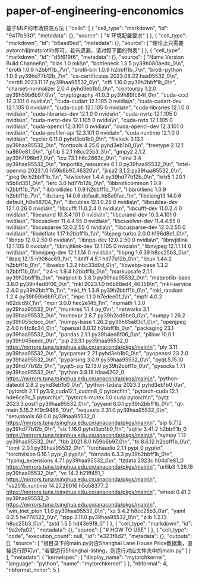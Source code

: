 #     paper-of-engineering-enconomics
基于MLP的市场预测方法
{
 "cells": [
  {
   "cell_type": "markdown",
   "id": "9417b930",
   "metadata": {},
   "source": [
    "# 环境配置要求"
   ]
  },
  {
   "cell_type": "markdown",
   "id": "b6aad9ed",
   "metadata": {},
   "source": [
    "理论上只需要pytorch和matplotlib即可，若有遗漏，请对照下面的列表"
   ]
  },
  {
   "cell_type": "markdown",
   "id": "d5f619f6",
   "metadata": {},
   "source": [
    "Name                    Version                   Build  Channel\n",
    "blas                      1.0                         mkl\n",
    "bottleneck                1.3.5            py39h080aedc_0\n",
    "brotli                    1.0.9                h2bbff1b_7\n",
    "brotli-bin                1.0.9                h2bbff1b_7\n",
    "brotli-python             1.0.9            py39hd77b12b_7\n",
    "ca-certificates           2023.08.22           haa95532_0\n",
    "certifi                   2023.11.17       py39haa95532_0\n",
    "cffi                      1.16.0           py39h2bbff1b_0\n",
    "charset-normalizer        2.0.4              pyhd3eb1b0_0\n",
    "contourpy                 1.2.0            py39h59b6b97_0\n",
    "cryptography              41.0.3           py39h89fc84f_0\n",
    "cuda-cccl                 12.3.101                      0    nvidia\n",
    "cuda-cudart               12.1.105                      0    nvidia\n",
    "cuda-cudart-dev           12.1.105                      0    nvidia\n",
    "cuda-cupti                12.1.105                      0    nvidia\n",
    "cuda-libraries            12.1.0                        0    nvidia\n",
    "cuda-libraries-dev        12.1.0                        0    nvidia\n",
    "cuda-nvrtc                12.1.105                      0    nvidia\n",
    "cuda-nvrtc-dev            12.1.105                      0    nvidia\n",
    "cuda-nvtx                 12.1.105                      0    nvidia\n",
    "cuda-opencl               12.3.101                      0    nvidia\n",
    "cuda-opencl-dev           12.3.101                      0    nvidia\n",
    "cuda-profiler-api         12.3.101                      0    nvidia\n",
    "cuda-runtime              12.1.0                        0    nvidia\n",
    "cycler                    0.11.0             pyhd3eb1b0_0\n",
    "filelock                  3.13.1           py39haa95532_0\n",
    "fonttools                 4.25.0             pyhd3eb1b0_0\n",
    "freetype                  2.12.1               ha860e81_0\n",
    "giflib                    5.2.1                h8cc25b3_3\n",
    "gmpy2                     2.1.2            py39h7f96b67_0\n",
    "icu                       73.1                 h6c2663c_0\n",
    "idna                      3.4              py39haa95532_0\n",
    "importlib_resources       6.1.0            py39haa95532_0\n",
    "intel-openmp              2023.1.0         h59b6b97_46320\n",
    "jinja2                    3.1.2            py39haa95532_0\n",
    "jpeg                      9e                   h2bbff1b_1\n",
    "kiwisolver                1.4.4            py39hd77b12b_0\n",
    "krb5                      1.20.1               h5b6d351_0\n",
    "lerc                      3.0                  hd77b12b_0\n",
    "libbrotlicommon           1.0.9                h2bbff1b_7\n",
    "libbrotlidec              1.0.9                h2bbff1b_7\n",
    "libbrotlienc              1.0.9                h2bbff1b_7\n",
    "libclang                  14.0.6          default_hb5a9fac_1\n",
    "libclang13                14.0.6          default_h8e68704_1\n",
    "libcublas                 12.1.0.26                     0    nvidia\n",
    "libcublas-dev             12.1.0.26                     0    nvidia\n",
    "libcufft                  11.0.2.4                      0    nvidia\n",
    "libcufft-dev              11.0.2.4                      0    nvidia\n",
    "libcurand                 10.3.4.101                    0    nvidia\n",
    "libcurand-dev             10.3.4.101                    0    nvidia\n",
    "libcusolver               11.4.4.55                     0    nvidia\n",
    "libcusolver-dev           11.4.4.55                     0    nvidia\n",
    "libcusparse               12.0.2.55                     0    nvidia\n",
    "libcusparse-dev           12.0.2.55                     0    nvidia\n",
    "libdeflate                1.17                 h2bbff1b_1\n",
    "libjpeg-turbo             2.0.0                h196d8e1_0\n",
    "libnpp                    12.0.2.50                     0    nvidia\n",
    "libnpp-dev                12.0.2.50                     0    nvidia\n",
    "libnvjitlink              12.1.105                      0    nvidia\n",
    "libnvjitlink-dev          12.1.105                      0    nvidia\n",
    "libnvjpeg                 12.1.1.14                     0    nvidia\n",
    "libnvjpeg-dev             12.1.1.14                     0    nvidia\n",
    "libpng                    1.6.39               h8cc25b3_0\n",
    "libpq                     12.15                h906ac69_1\n",
    "libtiff                   4.5.1                hd77b12b_0\n",
    "libuv                     1.44.2               h2bbff1b_0\n",
    "libwebp                   1.3.2                hbc33d0d_0\n",
    "libwebp-base              1.3.2                h2bbff1b_0\n",
    "lz4-c                     1.9.4                h2bbff1b_0\n",
    "markupsafe                2.1.1            py39h2bbff1b_0\n",
    "matplotlib                3.8.0            py39haa95532_0\n",
    "matplotlib-base           3.8.0            py39h4ed8f06_0\n",
    "mkl                       2023.1.0         h6b88ed4_46358\n",
    "mkl-service               2.4.0            py39h2bbff1b_1\n",
    "mkl_fft                   1.3.8            py39h2bbff1b_0\n",
    "mkl_random                1.2.4            py39h59b6b97_0\n",
    "mpc                       1.1.0                h7edee0f_1\n",
    "mpfr                      4.0.2                h62dcd97_1\n",
    "mpir                      3.0.0                hec2e145_1\n",
    "mpmath                    1.3.0            py39haa95532_0\n",
    "munkres                   1.1.4                      py_0\n",
    "networkx                  3.1              py39haa95532_0\n",
    "numexpr                   2.8.7            py39h2cd9be0_0\n",
    "numpy                     1.26.2           py39h055cbcc_0\n",
    "numpy-base                1.26.2           py39h65a83cf_0\n",
    "openjpeg                  2.4.0                h4fc8c34_0\n",
    "openssl                   3.0.12               h2bbff1b_0\n",
    "packaging                 23.1             py39haa95532_0\n",
    "pandas                    2.1.1            py39h4ed8f06_0\n",
    "pillow                    10.0.1           py39h045eedc_0\n",
    "pip                       23.3.1           py39haa95532_0    https://mirrors.tuna.tsinghua.edu.cn/anaconda/pkgs/main\n",
    "ply                       3.11             py39haa95532_0\n",
    "pycparser                 2.21               pyhd3eb1b0_0\n",
    "pyopenssl                 23.2.0           py39haa95532_0\n",
    "pyparsing                 3.0.9            py39haa95532_0\n",
    "pyqt                      5.15.10          py39hd77b12b_0\n",
    "pyqt5-sip                 12.13.0          py39h2bbff1b_0\n",
    "pysocks                   1.7.1            py39haa95532_0\n",
    "python                    3.9.18               h1aa4202_0    https://mirrors.tuna.tsinghua.edu.cn/anaconda/pkgs/main\n",
    "python-dateutil           2.8.2              pyhd3eb1b0_0\n",
    "python-tzdata             2023.3             pyhd3eb1b0_0\n",
    "pytorch                   2.1.1           py3.9_cuda12.1_cudnn8_0    pytorch\n",
    "pytorch-cuda              12.1                 hde6ce7c_5    pytorch\n",
    "pytorch-mutex             1.0                        cuda    pytorch\n",
    "pytz                      2023.3.post1     py39haa95532_0\n",
    "pyyaml                    6.0.1            py39h2bbff1b_0\n",
    "qt-main                   5.15.2              h19c9488_10\n",
    "requests                  2.31.0           py39haa95532_0\n",
    "setuptools                68.0.0           py39haa95532_0    https://mirrors.tuna.tsinghua.edu.cn/anaconda/pkgs/main\n",
    "sip                       6.7.12           py39hd77b12b_0\n",
    "six                       1.16.0             pyhd3eb1b0_1\n",
    "sqlite                    3.41.2               h2bbff1b_0    https://mirrors.tuna.tsinghua.edu.cn/anaconda/pkgs/main\n",
    "sympy                     1.12             py39haa95532_0\n",
    "tbb                       2021.8.0             h59b6b97_0\n",
    "tk                        8.6.12               h2bbff1b_0\n",
    "tomli                     2.0.1            py39haa95532_0\n",
    "torchaudio                2.1.1                    pypi_0    pypi\n",
    "torchvision               0.16.1                   pypi_0    pypi\n",
    "tornado                   6.3.3            py39h2bbff1b_0\n",
    "typing_extensions         4.7.1            py39haa95532_0\n",
    "tzdata                    2023c                h04d1e81_0    https://mirrors.tuna.tsinghua.edu.cn/anaconda/pkgs/main\n",
    "urllib3                   1.26.18          py39haa95532_0\n",
    "vc                        14.2                 h21ff451_1    https://mirrors.tuna.tsinghua.edu.cn/anaconda/pkgs/main\n",
    "vs2015_runtime            14.27.29016          h5e58377_2    https://mirrors.tuna.tsinghua.edu.cn/anaconda/pkgs/main\n",
    "wheel                     0.41.2           py39haa95532_0    https://mirrors.tuna.tsinghua.edu.cn/anaconda/pkgs/main\n",
    "win_inet_pton             1.1.0            py39haa95532_0\n",
    "xz                        5.4.2                h8cc25b3_0\n",
    "yaml                      0.2.5                he774522_0\n",
    "zipp                      3.11.0           py39haa95532_0\n",
    "zlib                      1.2.13               h8cc25b3_0\n",
    "zstd                      1.5.5                hd43e919_0"
   ]
  },
  {
   "cell_type": "markdown",
   "id": "9a2efa02",
   "metadata": {},
   "source": [
    "# HOW TO USE"
   ]
  },
  {
   "cell_type": "code",
   "execution_count": null,
   "id": "e323f8d2",
   "metadata": {},
   "outputs": [],
   "source": [
    "根目录下的main.py对应Shanghai Lane House Price数据集，直接运行即可\n",
    "若要运行Shanghai-listing，则运行对应文件夹中的main.py"
   ]
  }
 ],
 "metadata": {
  "kernelspec": {
   "display_name": "mytorchkernel",
   "language": "python",
   "name": "mytorchkernel"
  }
 },
 "nbformat": 4,
 "nbformat_minor": 5
}

